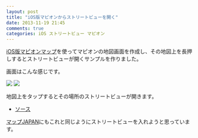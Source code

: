 ```yaml
---
layout: post
title: "iOS版マピオンからストリートビューを開く"
date: 2013-11-19 21:45
comments: true
categories: iOS ストリートビュー マピオン
---
```


[iOS版マピオンマップ](http://mapion.github.io/MapionMaps-for-iOS-Sample/)を使ってマピオンの地図画面を作成し、その地図上を長押しするとストリートビューが開くサンプルを作りました。

画面はこんな感じです。

![](/images/2013-11-19/streetview1.png)
![](/images/2013-11-19/streetview2.png)

地図上をタップするとその場所のストリートビューが開きます。

- [ソース](https://github.com/honjo2/StreetViewSample01)

[マップJAPAN](https://itunes.apple.com/us/app/mappujapan/id566951794?mt=8)にもこれと同じようにストリートビューを入れようと思っています。